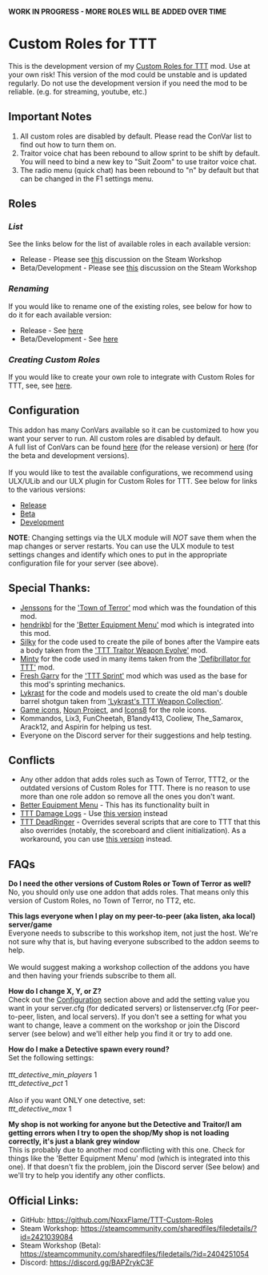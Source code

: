 **WORK IN PROGRESS - MORE ROLES WILL BE ADDED OVER TIME**

# Custom Roles for TTT

This is the development version of my [Custom Roles for TTT](https://steamcommunity.com/sharedfiles/filedetails/?id=2421039084) mod. Use at your own risk! This version of the mod could be unstable and is updated regularly. Do not use the development version if you need the mod to be reliable. (e.g. for streaming, youtube, etc.)

## Important Notes

1. All custom roles are disabled by default. Please read the ConVar list to find out how to turn them on.
2. Traitor voice chat has been rebound to allow sprint to be shift by default. You will need to bind a new key to "Suit Zoom" to use traitor voice chat.
3. The radio menu (quick chat) has been rebound to "n" by default but that can be changed in the F1 settings menu.

## Roles
### *List*
See the links below for the list of available roles in each available version:
- Release - Please see [this](https://steamcommunity.com/workshop/filedetails/discussion/2421039084/3108019427651795196/) discussion on the Steam Workshop
- Beta/Development - Please see [this](https://steamcommunity.com/workshop/filedetails/discussion/2404251054/3110277460812045123/) discussion on the Steam Workshop
### *Renaming*
If you would like to rename one of the existing roles, see below for how to do it for each available version:
- Release - See [here](CONVARS.md#Renaming-Roles)
- Beta/Development - See [here](CONVARS_BETA.md#Renaming-Roles)
### *Creating Custom Roles*
If you would like to create your own role to integrate with Custom Roles for TTT, see, see [here](CREATE_YOUR_OWN_ROLE.md).

## Configuration
This addon has many ConVars available so it can be customized to how you want your server to run. All custom roles are disabled by default.\
A full list of ConVars can be found [here](CONVARS.md) (for the release version) or [here](CONVARS_BETA.md) (for the beta and development versions).\
\
If you would like to test the available configurations, we recommend using ULX/ULib and our ULX plugin for Custom Roles for TTT. See below for links to the various versions:
- [Release](https://steamcommunity.com/sharedfiles/filedetails/?id=2421043753)
- [Beta](https://steamcommunity.com/sharedfiles/filedetails/?id=2414297330)
- [Development](https://github.com/NoxxFlame/TTT-Custom-Roles-ULX)

**NOTE**: Changing settings via the ULX module will *NOT* save them when the map changes or server restarts. You can use the ULX module to test settings changes and identify which ones to put in the appropriate configuration file for your server (see above).

## Special Thanks:
- [Jenssons](https://steamcommunity.com/profiles/76561198044525091) for the ['Town of Terror'](https://steamcommunity.com/sharedfiles/filedetails/?id=1092556189) mod which was the foundation of this mod.
- [hendrikbl](https://steamcommunity.com/id/gamerhenne) for the ['Better Equipment Menu'](https://steamcommunity.com/sharedfiles/filedetails/?id=878772496) mod which is integrated into this mod.
- [Silky](https://steamcommunity.com/profiles/76561198094798859) for the code used to create the pile of bones after the Vampire eats a body taken from the ['TTT Traitor Weapon Evolve'](https://steamcommunity.com/sharedfiles/filedetails/?id=1240572856) mod.
- [Minty](https://steamcommunity.com/id/_Minty_) for the code used in many items taken from the ['Defibrillator for TTT'](https://steamcommunity.com/sharedfiles/filedetails/?id=801433502) mod.
- [Fresh Garry](https://steamcommunity.com/id/Fresh_Garry) for the ['TTT Sprint'](https://steamcommunity.com/sharedfiles/filedetails/?id=933056549) mod which was used as the base for this mod's sprinting mechanics.
- [Lykrast](https://steamcommunity.com/id/Lykrast) for the code and models used to create the old man's double barrel shotgun taken from ['Lykrast's TTT Weapon Collection'](https://steamcommunity.com/sharedfiles/filedetails/?id=337994500).
- [Game icons](https://game-icons.net), [Noun Project](https://thenounproject.com), and [Icons8](https://icons8.com) for the role icons.
- Kommandos, Lix3, FunCheetah, B1andy413, Cooliew, The_Samarox, Arack12, and Aspirin for helping us test.
- Everyone on the Discord server for their suggestions and help testing.

## Conflicts
- Any other addon that adds roles such as Town of Terror, TTT2, or the outdated versions of Custom Roles for TTT. There is no reason to use more than one role addon so remove all the ones you don't want.
- [Better Equipment Menu](https://steamcommunity.com/sharedfiles/filedetails/?id=878772496) - This has its functionality built in
- [TTT Damage Logs](https://github.com/Tommy228/tttdamagelogs) - Use [this version](https://steamcommunity.com/sharedfiles/filedetails/?id=2306802961) instead
- [TTT DeadRinger](https://steamcommunity.com/sharedfiles/filedetails/?id=2045444087) - Overrides several scripts that are core to TTT that this also overrides (notably, the scoreboard and client initialization). As a workaround, you can use [this version](https://steamcommunity.com/sharedfiles/filedetails/?id=810154456) instead.

## FAQs
**Do I need the other versions of Custom Roles or Town of Terror as well?**\
No, you should only use one addon that adds roles. That means only this version of Custom Roles, no Town of Terror, no TT2, etc.

**This lags everyone when I play on my peer-to-peer (aka listen, aka local) server/game**\
Everyone needs to subscribe to this workshop item, not just the host. We're not sure why that is, but having everyone subscribed to the addon seems to help.\
\
We would suggest making a workshop collection of the addons you have and then having your friends subscribe to them all.

**How do I change X, Y, or Z?**\
Check out the [Configuration](#Configuration) section above and add the setting value you want in your server.cfg (for dedicated servers) or listenserver.cfg (For peer-to-peer, listen, and local servers). If you don't see a setting for what you want to change, leave a comment on the workshop or join the Discord server (see below) and we'll either help you find it or try to add one.

**How do I make a Detective spawn every round?**\
Set the following settings:\
\
_ttt_detective_min_players_ 1\
_ttt_detective_pct_ 1\
\
Also if you want ONLY one detective, set:\
_ttt_detective_max_ 1

**My shop is not working for anyone but the Detective and Traitor/I am getting errors when I try to open the shop/My shop is not loading correctly, it's just a blank grey window**\
This is probably due to another mod conflicting with this one. Check for things like the 'Better Equipment Menu' mod (which is integrated into this one). If that doesn't fix the problem, join the Discord server (See below) and we'll try to help you identify any other conflicts.

## Official Links:
- GitHub: https://github.com/NoxxFlame/TTT-Custom-Roles
- Steam Workshop: https://steamcommunity.com/sharedfiles/filedetails/?id=2421039084
- Steam Workshop (Beta): https://steamcommunity.com/sharedfiles/filedetails/?id=2404251054
- Discord: https://discord.gg/BAPZrykC3F

